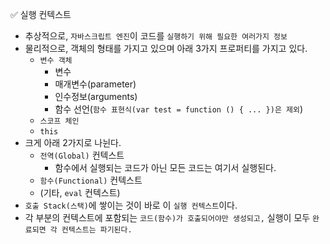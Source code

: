 ✅ 실행 컨텍스트
* 추상적으로, `자바스크립트 엔진`이 코드를 `실행하기 위해 필요한 여러가지 정보`
* 물리적으로, 객체의 형태를 가지고 있으며 아래 3가지 프로퍼티를 가지고 있다.
  * `변수 객체`
    * 변수
    * 매개변수(parameter)
    * 인수정보(arguments)
    * 함수 선언(`함수 표현식(var test = function () { ... })은 제외`)
  * `스코프 체인`
  * `this`
* 크게 아래 2가지로 나뉜다.
  * `전역(Global)` 컨텍스트
    * 함수에서 실행되는 코드가 아닌 모든 코드는 여기서 실행된다.
  * `함수(Functional)` 컨텍스트
  * (기타, `eval` 컨텍스트)
* `호출 Stack(스택)`에 쌓이는 것이 바로 이 `실행 컨텍스트`이다.
* 각 부분의 컨텍스트에 포함되는 `코드(함수)가 호출되어야만 생성되고,` 실행이 모두 `완료되면 각 컨텍스트는 파기된다.`